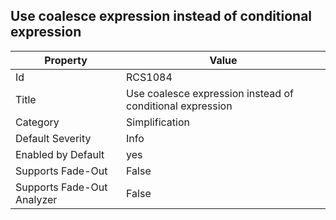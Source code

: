 ## Use coalesce expression instead of conditional expression

Property | Value
--- | --- 
Id | RCS1084
Title | Use coalesce expression instead of conditional expression
Category | Simplification
Default Severity | Info
Enabled by Default | yes
Supports Fade-Out | False
Supports Fade-Out Analyzer | False
